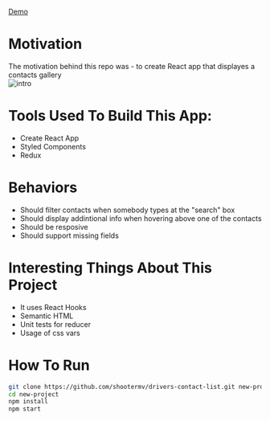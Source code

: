 [Demo](http://shootermv.github.io/drivers-contact-list/)  

# Motivation
The motivation behind this repo was - to create React app that displayes a contacts gallery   
![intro](https://raw.githubusercontent.com/shootermv/drivers-contact-list/master/screen.png?raw=true) 

# Tools Used To Build This App:  
- Create React App
- Styled Components
- Redux

# Behaviors
* Should filter contacts when somebody types at the "search" box
* Should display addintional info when hovering above one of the contacts
* Should be resposive
* Should support missing fields

# Interesting Things About This Project
* It uses React Hooks
* Semantic HTML
* Unit tests for reducer
* Usage of css vars

# How To Run
 ```bash
git clone https://github.com/shootermv/drivers-contact-list.git new-project
cd new-project
npm install
npm start
```        